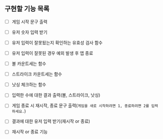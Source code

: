 ## 구현할 기능 목록

- [ ] 게임 시작 문구 출력

- [ ] 유저 숫자 입력 받기

- [ ] 유저 입력이 잘못됬는지 확인하는 유효성 검사 함수

- [ ] 유저 입력이 잘못된 경우 예외 발생 후 앱 종료

- [ ] 볼 카운트세는 함수

- [ ] 스트라이크 카운트세는 함수

- [ ] 낫싱 체크하는 함수

- [ ] 입력한 수에 대한 결과 출력(볼, 스트라이크, 낫싱)

- [ ] 게임 종료 시 재시작, 종료 문구 출력(`게임을 새로 시작하려면 1, 종료하려면 2를 입력하세요.`)

- [ ] 결과에 대한 유저 입력 받기(재시작 or 종료)

- [ ] 재시작 or 종료 기능
